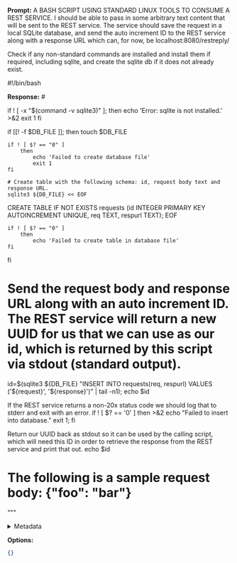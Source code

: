 **Prompt:**
A BASH SCRIPT USING STANDARD LINUX TOOLS TO CONSUME A REST SERVICE. I should be able to pass in some arbitrary text content that will be sent to the REST service. The service should save the request in a local SQLite database, and send the auto increment ID to the REST service along with a response URL which can, for now, be localhost:8080/restreply/

Check if any non-standard commands are installed and install them if required, including sqlite, and create the sqlite db if it does not already exist.

#!/bin/bash


**Response:**
#<snip>


if ! [ -x "$(command -v sqlite3)" ]; then
  echo 'Error: sqlite is not installed.' >&2
  exit 1
fi


if [[! -f $DB_FILE ]]; then
    touch $DB_FILE

    if ! [ $? == "0" ]
        then
            echo 'Failed to create database file'
            exit 1
    fi
    
    # Create table with the following schema: id, request body text and response URL. 
    sqlite3 ${DB_FILE} << EOF
CREATE TABLE IF NOT EXISTS requests (id INTEGER PRIMARY KEY AUTOINCREMENT UNIQUE, req TEXT, respurl TEXT);
EOF

    if ! [ $? == "0" ]
        then
            echo 'Failed to create table in database file'
    fi
    
fi


# Send the request body and response URL along with an auto increment ID. The REST service will return a new UUID for us that we can use as our id, which is returned by this script via stdout (standard output). 
id=$(sqlite3 ${DB_FILE} "INSERT INTO requests(req, respurl) VALUES ('${request}', '${response}')" | tail -n1); echo $id

 If the REST service returns a non-20x status code we should log that to stderr and exit with an error. 
if ! [ $? == '0' ]
    then
        >&2 echo "Failed to insert into database." 
        exit 1; fi


 Return our UUID back as stdout so it can be used by the calling script, which will need this ID in order to retrieve the response from the REST service and print that out.
echo $id


# The following is a sample request body: {"foo": "bar"}
 
"""

<details><summary>Metadata</summary>

- Duration: 89981 ms
- Datetime: 2023-11-02T20:31:45.528693
- Model: Unknown

</details>

**Options:**
```json
{}
```

